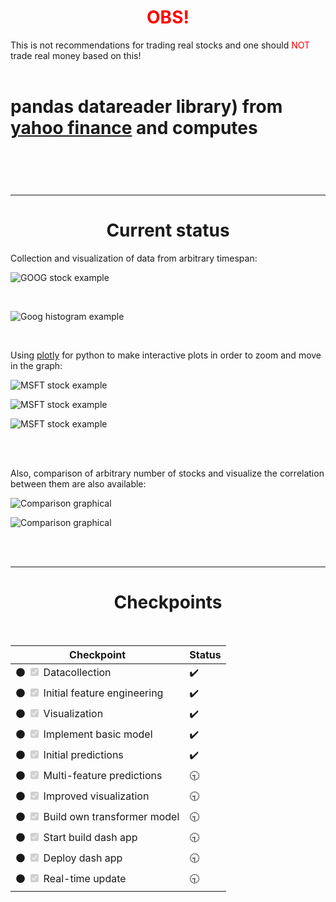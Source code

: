 <h1 align="center" style="color:red;"> OBS! </h1>
 This is not recommendations for trading real stocks and one should <font color="red"> NOT </font> trade real money based on this!
<br>
<br>

<h1 align="center> StockPrediction </h1>
Hobby project in NLP with numerical time-series - stock market prediction based on the adjusted closing price, monthly gain and correlation among different industry-based companies from self build transformer model (to be done).
           
<hr>

Collecting the data (using [pandas datareader](https://pydata.github.io/pandas-datareader/index.html) library) from [yahoo finance](https://finance.yahoo.com/) and computes 

<br>
<hr>
<h1 align = "center"> Current status </h1>
Collection and visualization of data from arbitrary timespan:

![GOOG stock example](https://github.com/olof98johansson/StockPrediction/blob/main/demonstration_images/goog_stocks_ex.png?raw=true)

<br>

![Goog histogram example](https://github.com/olof98johansson/StockPrediction/blob/main/demonstration_images/goog_stocks_hist_ex.png?raw=true)

<br>

Using [plotly](https://plotly.com/python/) for python to make interactive plots in order to zoom and move in the graph:

![MSFT stock example](https://github.com/olof98johansson/StockPrediction/blob/main/demonstration_images/msft_stocks_ex.png?raw=true)

![MSFT stock example](https://github.com/olof98johansson/StockPrediction/blob/main/demonstration_images/msft_stocks_square_ex.png?raw=true)

![MSFT stock example](https://github.com/olof98johansson/StockPrediction/blob/main/demonstration_images/msft_stocks_zoom_ex.png?raw=true)

<br>
<br>

Also, comparison of arbitrary number of stocks and visualize the correlation between them are also available:

![Comparison graphical](https://github.com/olof98johansson/StockPrediction/blob/main/demonstration_images/graph_corr.png?raw=true)

![Comparison graphical](https://github.com/olof98johansson/StockPrediction/blob/main/demonstration_images/corr_matrix.png?raw=true)

<br>
<br>
<hr>

<h1 align = "center"> Checkpoints </h1>
<br>

| Checkpoint                                              | Status |
| ------------------------------------------------- | ----   |
| :black_circle: <input type="checkbox" disabled checked /> Datacollection  |  :heavy_check_mark:    |
| :black_circle: <input type="checkbox" disabled  checked/>  Initial feature engineering |  :heavy_check_mark:    |
| :black_circle: <input type="checkbox" disabled  checked/> Visualization |  :heavy_check_mark:    |
| :black_circle: <input type="checkbox" disabled  checked/> Implement basic model |  :heavy_check_mark:    |
| :black_circle: <input type="checkbox" disabled  checked/> Initial predictions |  :heavy_check_mark:    |
| :black_circle: <input type="checkbox" disabled  checked/> Multi-feature predictions |   :clock930:   |
| :black_circle: <input type="checkbox" disabled  checked/> Improved visualization |  :clock930:    |
| :black_circle: <input type="checkbox" disabled  checked/> Build own transformer model |  :clock930:    |
| :black_circle: <input type="checkbox" disabled  checked/> Start build dash app |  :clock930:    |
| :black_circle: <input type="checkbox" disabled  checked/> Deploy dash app |  :clock930:    |
| :black_circle: <input type="checkbox" disabled  checked/> Real-time update |  :clock930:    |



